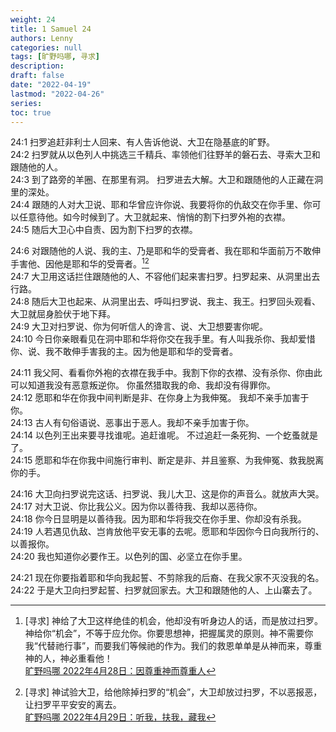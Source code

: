 ```yaml
---
weight: 24
title: 1 Samuel 24 
authors: Lenny
categories: null
tags: [旷野吗哪, 寻求]
description: 
draft: false
date: "2022-04-19"
lastmod: "2022-04-26"
series:
toc: true
---
```


<!--more-->

24:1 扫罗追赶非利士人回来、有人告诉他说、大卫在隐基底的旷野。  
24:2 扫罗就从以色列人中挑选三千精兵、率领他们往野羊的磐石去、寻索大卫和跟随他的人。  
24:3 到了路旁的羊圈、在那里有洞。 扫罗进去大解。大卫和跟随他的人正藏在洞里的深处。  
24:4 跟随的人对大卫说、耶和华曾应许你说、我要将你的仇敌交在你手里、你可以任意待他。如今时候到了。大卫就起来、悄悄的割下扫罗外袍的衣襟。  
24:5 随后大卫心中自责、因为割下扫罗的衣襟。  

24:6 对跟随他的人说、我的主、乃是耶和华的受膏者、我在耶和华面前万不敢伸手害他、因他是耶和华的受膏者。[^1][^2]  
24:7 大卫用这话拦住跟随他的人、不容他们起来害扫罗。扫罗起来、从洞里出去行路。  
24:8 随后大卫也起来、从洞里出去、呼叫扫罗说、我主、我王。扫罗回头观看、大卫就屈身脸伏于地下拜。  
24:9 大卫对扫罗说、你为何听信人的谗言、说、大卫想要害你呢。  
24:10 今日你亲眼看见在洞中耶和华将你交在我手里。有人叫我杀你、我却爱惜你、说、我不敢伸手害我的主。因为他是耶和华的受膏者。  

24:11 我父阿、看看你外袍的衣襟在我手中。我割下你的衣襟、没有杀你、你由此可以知道我没有恶意叛逆你。  你虽然猎取我的命、我却没有得罪你。  
24:12 愿耶和华在你我中间判断是非、在你身上为我伸冤。  我却不亲手加害于你。  
24:13 古人有句俗语说、恶事出于恶人。我却不亲手加害于你。  
24:14 以色列王出来要寻找谁呢。追赶谁呢。  不过追赶一条死狗、一个虼蚤就是了。  
24:15 愿耶和华在你我中间施行审判、断定是非、并且鉴察、为我伸冤、救我脱离你的手。  

24:16 大卫向扫罗说完这话、扫罗说、我儿大卫、这是你的声音么。就放声大哭。  
24:17 对大卫说、你比我公义。因为你以善待我、我却以恶待你。  
24:18 你今日显明是以善待我。因为耶和华将我交在你手里、你却没有杀我。  
24:19 人若遇见仇敌、岂肯放他平安无事的去呢。愿耶和华因你今日向我所行的、以善报你。  
24:20 我也知道你必要作王。以色列的国、必坚立在你手里。  

24:21 现在你要指着耶和华向我起誓、不剪除我的后裔、在我父家不灭没我的名。  
24:22 于是大卫向扫罗起誓、扫罗就回家去。大卫和跟随他的人、上山寨去了。  

[^1]: [寻求] 神给了大卫这样绝佳的机会，他却没有听身边人的话，而是放过扫罗。神给你“机会”，不等于应允你。你要思想神，把握属灵的原则。神不需要你我“代替祂行事”，而要我们等候祂的作为。我们的救恩单单是从神而来，尊重神的人，神必重看他！  
[旷野吗哪 2022年4月28日：因尊重神而尊重人](https://r.729ly.net/devotionals/devotionals-mw/devotionals-mw-mw220428)  
[^2]: [寻求] 神试验大卫，给他除掉扫罗的“机会”，大卫却放过扫罗，不以恶报恶，让扫罗平平安安的离去。  
[旷野吗哪 2022年4月29日：听我，扶我，藏我](https://r.729ly.net/devotionals/devotionals-mw/devotionals-mw-mw220429)